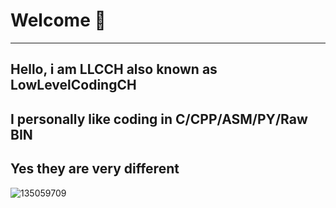 # Welcome 👋
---
## Hello, i am LLCCH also known as LowLevelCodingCH
## I personally like coding in C/CPP/ASM/PY/Raw BIN
## Yes they are very different

![135059709](https://github.com/LowLevelCodingCH/LowLevelCodingCH/assets/135059709/9cc30846-3f9e-4d6a-b0e6-0bceb0a0c067)
